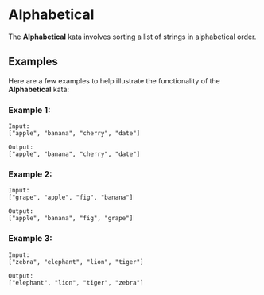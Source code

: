 # Alphabetical

The **Alphabetical** kata involves sorting a list of strings in alphabetical order.

## Examples

Here are a few examples to help illustrate the functionality of the **Alphabetical** kata:

### Example 1:

```
Input:
["apple", "banana", "cherry", "date"]

Output:
["apple", "banana", "cherry", "date"]
```

### Example 2:

```
Input:
["grape", "apple", "fig", "banana"]

Output:
["apple", "banana", "fig", "grape"]
```

### Example 3:

```
Input:
["zebra", "elephant", "lion", "tiger"]

Output:
["elephant", "lion", "tiger", "zebra"]
```
